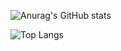 ![Anurag's GitHub stats](https://github-readme-stats.vercel.app/api?username=FlorensaDimer&show_icons=true&theme=radical&locale=pt-br&rank_icon=github)

![Top Langs](https://github-readme-stats.vercel.app/api/top-langs/?username=FlorensaDimer&layout=compact&locale=pt-br&theme=radical)

